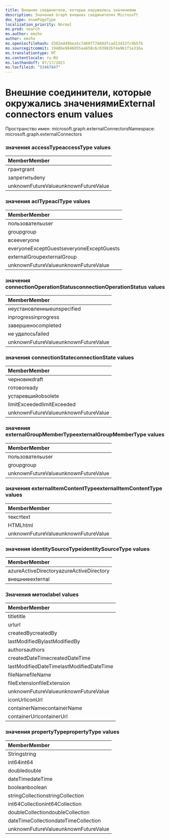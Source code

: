 ```yaml
---
title: Внешние соединители, которые окружались значениями
description: Значения Graph внешних соединителях Microsoft
doc_type: enumPageType
localization_priority: Normal
ms.prod: search
ms.author: emzho
author: emzho
ms.openlocfilehash: d302ed49bea5c7d69f77d68dfcad13d32fc9b57b
ms.sourcegitcommit: 1940be9846055aa650c6c03982b74a961f1e316a
ms.translationtype: MT
ms.contentlocale: ru-RU
ms.lasthandoff: 07/17/2021
ms.locfileid: "53467847"
---
```

# <a name="external-connectors-enum-values"></a><span data-ttu-id="ae33a-103">Внешние соединители, которые окружались значениями</span><span class="sxs-lookup"><span data-stu-id="ae33a-103">External connectors enum values</span></span>

<span data-ttu-id="ae33a-104">Пространство имен: microsoft.graph.externalConnectors</span><span class="sxs-lookup"><span data-stu-id="ae33a-104">Namespace: microsoft.graph.externalConnectors</span></span>

### <a name="accesstype-values"></a><span data-ttu-id="ae33a-105">значения accessType</span><span class="sxs-lookup"><span data-stu-id="ae33a-105">accessType values</span></span>

| <span data-ttu-id="ae33a-106">Member</span><span class="sxs-lookup"><span data-stu-id="ae33a-106">Member</span></span>
|:--------------
| <span data-ttu-id="ae33a-107">грант</span><span class="sxs-lookup"><span data-stu-id="ae33a-107">grant</span></span>
| <span data-ttu-id="ae33a-108">запретить</span><span class="sxs-lookup"><span data-stu-id="ae33a-108">deny</span></span>
| <span data-ttu-id="ae33a-109">unknownFutureValue</span><span class="sxs-lookup"><span data-stu-id="ae33a-109">unknownFutureValue</span></span>

### <a name="acltype-values"></a><span data-ttu-id="ae33a-110">значения aclType</span><span class="sxs-lookup"><span data-stu-id="ae33a-110">aclType values</span></span>

| <span data-ttu-id="ae33a-111">Member</span><span class="sxs-lookup"><span data-stu-id="ae33a-111">Member</span></span>
|:--------------
| <span data-ttu-id="ae33a-112">пользователь</span><span class="sxs-lookup"><span data-stu-id="ae33a-112">user</span></span>
| <span data-ttu-id="ae33a-113">group</span><span class="sxs-lookup"><span data-stu-id="ae33a-113">group</span></span>
| <span data-ttu-id="ae33a-114">все</span><span class="sxs-lookup"><span data-stu-id="ae33a-114">everyone</span></span>
| <span data-ttu-id="ae33a-115">everyoneExceptGuests</span><span class="sxs-lookup"><span data-stu-id="ae33a-115">everyoneExceptGuests</span></span>
| <span data-ttu-id="ae33a-116">externalGroup</span><span class="sxs-lookup"><span data-stu-id="ae33a-116">externalGroup</span></span>
| <span data-ttu-id="ae33a-117">unknownFutureValue</span><span class="sxs-lookup"><span data-stu-id="ae33a-117">unknownFutureValue</span></span>


### <a name="connectionoperationstatus-values"></a><span data-ttu-id="ae33a-118">значения connectionOperationStatus</span><span class="sxs-lookup"><span data-stu-id="ae33a-118">connectionOperationStatus values</span></span>

| <span data-ttu-id="ae33a-119">Member</span><span class="sxs-lookup"><span data-stu-id="ae33a-119">Member</span></span>
|:--------------
| <span data-ttu-id="ae33a-120">неустановленные</span><span class="sxs-lookup"><span data-stu-id="ae33a-120">unspecified</span></span>
| <span data-ttu-id="ae33a-121">inprogress</span><span class="sxs-lookup"><span data-stu-id="ae33a-121">inprogress</span></span>
| <span data-ttu-id="ae33a-122">завершено</span><span class="sxs-lookup"><span data-stu-id="ae33a-122">completed</span></span>
| <span data-ttu-id="ae33a-123">не удалось</span><span class="sxs-lookup"><span data-stu-id="ae33a-123">failed</span></span>
| <span data-ttu-id="ae33a-124">unknownFutureValue</span><span class="sxs-lookup"><span data-stu-id="ae33a-124">unknownFutureValue</span></span>


### <a name="connectionstate-values"></a><span data-ttu-id="ae33a-125">значения connectionState</span><span class="sxs-lookup"><span data-stu-id="ae33a-125">connectionState values</span></span>

|<span data-ttu-id="ae33a-126">Member</span><span class="sxs-lookup"><span data-stu-id="ae33a-126">Member</span></span>
|:--------------
| <span data-ttu-id="ae33a-127">черновик</span><span class="sxs-lookup"><span data-stu-id="ae33a-127">draft</span></span>
| <span data-ttu-id="ae33a-128">готово</span><span class="sxs-lookup"><span data-stu-id="ae33a-128">ready</span></span>
| <span data-ttu-id="ae33a-129">устаревший</span><span class="sxs-lookup"><span data-stu-id="ae33a-129">obsolete</span></span>
| <span data-ttu-id="ae33a-130">limitExceeded</span><span class="sxs-lookup"><span data-stu-id="ae33a-130">limitExceeded</span></span>
| <span data-ttu-id="ae33a-131">unknownFutureValue</span><span class="sxs-lookup"><span data-stu-id="ae33a-131">unknownFutureValue</span></span>


### <a name="externalgroupmembertype-values"></a><span data-ttu-id="ae33a-132">значения externalGroupMemberType</span><span class="sxs-lookup"><span data-stu-id="ae33a-132">externalGroupMemberType values</span></span>

| <span data-ttu-id="ae33a-133">Member</span><span class="sxs-lookup"><span data-stu-id="ae33a-133">Member</span></span>
|:--------------
| <span data-ttu-id="ae33a-134">пользователь</span><span class="sxs-lookup"><span data-stu-id="ae33a-134">user</span></span>
| <span data-ttu-id="ae33a-135">group</span><span class="sxs-lookup"><span data-stu-id="ae33a-135">group</span></span>
| <span data-ttu-id="ae33a-136">unknownFutureValue</span><span class="sxs-lookup"><span data-stu-id="ae33a-136">unknownFutureValue</span></span>


### <a name="externalitemcontenttype-values"></a><span data-ttu-id="ae33a-137">значения externalItemContentType</span><span class="sxs-lookup"><span data-stu-id="ae33a-137">externalItemContentType values</span></span>

| <span data-ttu-id="ae33a-138">Member</span><span class="sxs-lookup"><span data-stu-id="ae33a-138">Member</span></span>
|:--------------
| <span data-ttu-id="ae33a-139">текст</span><span class="sxs-lookup"><span data-stu-id="ae33a-139">text</span></span>
| <span data-ttu-id="ae33a-140">HTML</span><span class="sxs-lookup"><span data-stu-id="ae33a-140">html</span></span>
| <span data-ttu-id="ae33a-141">unknownFutureValue</span><span class="sxs-lookup"><span data-stu-id="ae33a-141">unknownFutureValue</span></span>

### <a name="identitysourcetype-values"></a><span data-ttu-id="ae33a-142">значения identitySourceType</span><span class="sxs-lookup"><span data-stu-id="ae33a-142">identitySourceType values</span></span>

| <span data-ttu-id="ae33a-143">Member</span><span class="sxs-lookup"><span data-stu-id="ae33a-143">Member</span></span>
|:--------------
| <span data-ttu-id="ae33a-144">azureActiveDirectory</span><span class="sxs-lookup"><span data-stu-id="ae33a-144">azureActiveDirectory</span></span>
| <span data-ttu-id="ae33a-145">внешние</span><span class="sxs-lookup"><span data-stu-id="ae33a-145">external</span></span>


### <a name="label-values"></a><span data-ttu-id="ae33a-146">Значения меток</span><span class="sxs-lookup"><span data-stu-id="ae33a-146">label values</span></span>

| <span data-ttu-id="ae33a-147">Member</span><span class="sxs-lookup"><span data-stu-id="ae33a-147">Member</span></span>
|:--------------
| <span data-ttu-id="ae33a-148">title</span><span class="sxs-lookup"><span data-stu-id="ae33a-148">title</span></span>
| <span data-ttu-id="ae33a-149">url</span><span class="sxs-lookup"><span data-stu-id="ae33a-149">url</span></span>
| <span data-ttu-id="ae33a-150">createdBy</span><span class="sxs-lookup"><span data-stu-id="ae33a-150">createdBy</span></span>
| <span data-ttu-id="ae33a-151">lastModifiedBy</span><span class="sxs-lookup"><span data-stu-id="ae33a-151">lastModifiedBy</span></span>
| <span data-ttu-id="ae33a-152">authors</span><span class="sxs-lookup"><span data-stu-id="ae33a-152">authors</span></span>
| <span data-ttu-id="ae33a-153">createdDateTime</span><span class="sxs-lookup"><span data-stu-id="ae33a-153">createdDateTime</span></span>
| <span data-ttu-id="ae33a-154">lastModifiedDateTime</span><span class="sxs-lookup"><span data-stu-id="ae33a-154">lastModifiedDateTime</span></span>
| <span data-ttu-id="ae33a-155">fileName</span><span class="sxs-lookup"><span data-stu-id="ae33a-155">fileName</span></span>
| <span data-ttu-id="ae33a-156">fileExtension</span><span class="sxs-lookup"><span data-stu-id="ae33a-156">fileExtension</span></span>
| <span data-ttu-id="ae33a-157">unknownFutureValue</span><span class="sxs-lookup"><span data-stu-id="ae33a-157">unknownFutureValue</span></span>
| <span data-ttu-id="ae33a-158">iconUrl</span><span class="sxs-lookup"><span data-stu-id="ae33a-158">iconUrl</span></span>
| <span data-ttu-id="ae33a-159">containerName</span><span class="sxs-lookup"><span data-stu-id="ae33a-159">containerName</span></span>
| <span data-ttu-id="ae33a-160">containerUrl</span><span class="sxs-lookup"><span data-stu-id="ae33a-160">containerUrl</span></span>


### <a name="propertytype-values"></a><span data-ttu-id="ae33a-161">значения propertyType</span><span class="sxs-lookup"><span data-stu-id="ae33a-161">propertyType values</span></span>

| <span data-ttu-id="ae33a-162">Member</span><span class="sxs-lookup"><span data-stu-id="ae33a-162">Member</span></span>
|:--------------
| <span data-ttu-id="ae33a-163">String</span><span class="sxs-lookup"><span data-stu-id="ae33a-163">string</span></span>
| <span data-ttu-id="ae33a-164">int64</span><span class="sxs-lookup"><span data-stu-id="ae33a-164">int64</span></span>
| <span data-ttu-id="ae33a-165">double</span><span class="sxs-lookup"><span data-stu-id="ae33a-165">double</span></span>
| <span data-ttu-id="ae33a-166">dateTime</span><span class="sxs-lookup"><span data-stu-id="ae33a-166">dateTime</span></span>
| <span data-ttu-id="ae33a-167">boolean</span><span class="sxs-lookup"><span data-stu-id="ae33a-167">boolean</span></span>
| <span data-ttu-id="ae33a-168">stringCollection</span><span class="sxs-lookup"><span data-stu-id="ae33a-168">stringCollection</span></span>
| <span data-ttu-id="ae33a-169">int64Collection</span><span class="sxs-lookup"><span data-stu-id="ae33a-169">int64Collection</span></span>
| <span data-ttu-id="ae33a-170">doubleCollection</span><span class="sxs-lookup"><span data-stu-id="ae33a-170">doubleCollection</span></span>
| <span data-ttu-id="ae33a-171">dateTimeCollection</span><span class="sxs-lookup"><span data-stu-id="ae33a-171">dateTimeCollection</span></span>
| <span data-ttu-id="ae33a-172">unknownFutureValue</span><span class="sxs-lookup"><span data-stu-id="ae33a-172">unknownFutureValue</span></span>

<!--
{
  "type": "#page.annotation",
  "namespace": "microsoft.graph.externalConnectors"
}
-->



